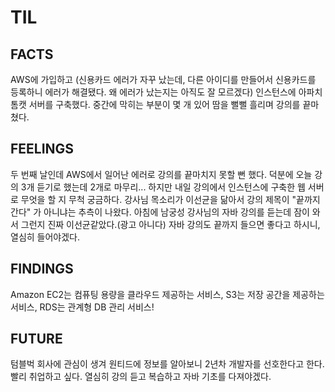 # TIL

## FACTS  
AWS에 가입하고
(신용카드 에러가 자꾸 났는데, 다른 아이디를 만들어서 신용카드를 등록하니 에러가 해결됐다. 왜 에러가 났는지는 아직도 잘 모르겠다)
인스턴스에 아파치 톰캣 서버를 구축했다. 
중간에 막히는 부분이 몇 개 있어 땀을 뻘뻘 흘리며 강의를 끝마쳤다. 
  
## FEELINGS
두 번째 날인데 AWS에서 일어난 에러로 강의를 끝마치지 못할 뻔 했다. 
덕분에 오늘 강의 3개 듣기로 했는데 2개로 마무리...
하지만 내일 강의에서 인스턴스에 구축한 웹 서버로 무엇을 할 지 무척 궁금하다. 
강사님 목소리가 이선균을 닮아서 강의 제목이 "끝까지 간다" 가 아니냐는 추측이 나왔다.
아침에 남궁성 강사님의 자바 강의를 듣는데 잠이 와서 그런지 진짜 이선균같았다.(광고 아니다)
자바 강의도 끝까지 들으면 좋다고 하시니, 열심히 들어야겠다.
  
## FINDINGS
Amazon EC2는 컴퓨팅 용량을 클라우드 제공하는 서비스,
S3는 저장 공간을 제공하는 서비스,
RDS는 관계형 DB 관리 서비스!
  
## FUTURE
텀블벅 회사에 관심이 생겨 원티드에 정보를 알아보니 2년차 개발자를 선호한다고 한다.
빨리 취업하고 싶다.
열심히 강의 듣고 복습하고 자바 기초를 다져야겠다.
